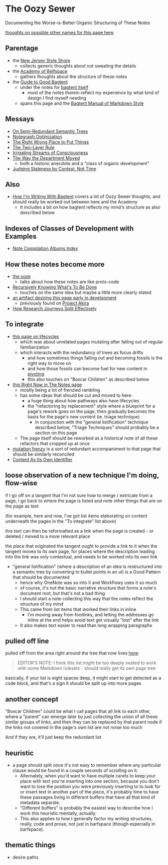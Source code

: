 # The Oozy Sewer

Documenting the Worse-is-Better Organic Structuring of These Notes

[thoughts on possible other names for this page here](9b3a3925-fc8c-4a4b-a86d-7a7980ed8ef5.md)

## Parentage

- the [New Jersey Style Shore](8d87892e-c2dd-4be5-998e-0e0908a1e99b.md)
  - collects generic thoughts about not sweating the details
- the [Academy of Belfspace](a8c1b237-886b-4169-88ff-9e52bc1dbcf2.md)
  - gathers thoughts about the structure of these notes
- the [Guide to Good Bagtent](2015dc83-db74-4f1f-a089-d07c3bd38dc1.md)
  - under the notes for [bagtent itself](ba00b8cb-9d05-4aef-bd50-0990f82dd723.md)
    - most of the notes therein reflect my experience by what kind of design I find myself needing
  - spans this page and the [Bagtent Manual of Markdown Style](70fa4c0d-914b-4e59-9a26-e1b3c99573e6.md)

## Messays

- [On Semi-Redundant Semantic Trees](027e2a75-4cd7-41c0-90e9-83130e2de0a2.md)
- [Notegraph Optimization](11e55f13-d20c-4816-9e64-41a97bc9847e.md)
- [The Right Wrong Place to Put Things](e927cb21-3a61-4c72-a2a2-6c72fb0b13f5.md)
- [The Two-Layer Rule](da56ea57-e430-4dae-8567-399433172f11.md)
- [Irrigating Streams of Consciousness](018ca5f8-ba7a-4825-a9b3-8e3434368c00.md)
- [The Way the Department Moved](bdfb4f23-78c3-4fe4-a855-527eb02803cd.md)
  - both a historic anecdote and a "class of organic development"
- [Judging Staleness by Context, Not Time](01e6f259-9e57-4f6b-a323-13906be8209d.md)

## Also

- [How I'm Writing With Bagtent](13ceb37e-99d5-417b-be3c-ec7e1bc537ac.md) covers a lot of Oozy Sewer thoughts, and should really be worked out between here and the Academy
  - It includes a bit on how bagtent reflects my mind's structure as also described below

## Indexes of Classes of Development with Examples

- [Note Compilation Albums Index](47a373bd-bf1b-4610-83ca-9da697aba0c0.md)

## How these notes become more

- [the ooze](5db9131a-c60c-4b32-8aa1-5790fb3ef25e.md)
  - talks about how these notes are like proto-code
- [Recursively Knowing What's To Be Done](679a0f00-722b-443a-acb6-83dbe022a3d0.md)
  - touches on the same idea but maybe a little more clearly stated
- [an artifact desiring this page early in development](a493d478-8002-4328-8608-42d09ca38616.md)
  - previously found on [Project Akira](dadfc5e5-cfb6-4f7d-88c0-bcd64b91feac.md)
- [How Research Journeys Split Effectively](44242ac9-feba-499c-a5f8-8016025511e7.md)

## To integrate

- [this page on lifecycles](b5f6a776-5e6f-4386-999a-d4c9c196f67b.md)
  - which was about unrelated pages mutating after falling out of regular familiarization
  - which interacts with the redundancy of trees as focus drifts
    - and how sometimes things falling out and becoming fossils is the right way to move on
    - and how those fossils can become fuel for new content in [pivoting](3f5173cb-34c3-4077-89b2-637624eca32d.md)
    - this also touches on "Boxcar Children" as described below
- [this Right Now in The Notes page](9d2999b6-8d6d-417b-9a60-36df93a05192.md)
  - mostly being a lot of frenzied rambling
  - has some ideas that should be cut and moved to here:
    - a huge thing about how pathways also have lifecycles
    - the "refactoring by replacement" style where a blueprint for a page's rework goes on the page, then gradually becomes the basis for the page's new content (ie. triage technique)
      - In conjunction with the "general listification" technique described below, "Triage Techniques" should probably be a section on this page
  - The page itself should be reworked as a historical note of all these refactors that cropped up at once
- [mutation frenzy](03bf0054-bd27-4869-a60d-53de5ad2c2c5.md) is a sort of redundant accompaniment to that page that should be similarly reconciled
- [Content As Its Own Identifier](cc4c4ee9-9b10-4ef2-853a-4c2278c4952b.md)

## loose observation of a new technique I'm doing, flow-wise

if I go off on a tangent that I'm not sure how to merge / extricate from a page, I go back to where the page is listed and note other things that are on the page as text

(for example, here and now, I've got list items elaborating on content underneath the pages in the "To integrate" list above)

this text can then be reformatted as a link when the page is created - or deleted / moved to a more relevant place

the place that originated the tangent ought to provide a link to it when the tangent moves to its own page, for places where the description leading into the link was only contextual, and needs to be worked into its own link

- "general listification" (where a description of an idea is restructured into a semantic tree by converting to bullet points in an ul) is a Good Pattern that should be documented
  - hence why OneNote was so into it and Workflowy uses it so much
  - of course, it's not the basic narrative structure that forms a note's document root, but that's not a bad thing
  - I should start a note collecting this way that the notes reflect the structure of my mind
  - This came from list items that worked their links in inline
    - I'm moving away from footlinks, and letting the addresses go inline at the end helps avoid text get visually "lost" after the link
  - It also makes text easier to read than long wrapping paragraphs

## pulled off line

pulled off from the area right around the tree that now lives [here](9051d114-d326-43b8-a51d-e4eefce29e10.md):

> EDITOR'S NOTE: I think this list might be too deeply nested to work with some Markdown rulesets - should really get its own page tree

basically, if your list is eight spaces deep, it might start to get detected as a code block, and that's a sign it should be split up into more pages

## another concept

"Boxcar Children" could be what I call pages that all link to each other, where a "parent" can emerge later by just collecting the union of all these similar groups of links, and then they can be replaced by that parent node if the links not covered in the page's own list are not noise too much

And if they are, it'll just keep the redundant list

## heuristic

- a page should split once it's not easy to remember where any particular clause would be found in a couple seconds of scrolling on it.
  - Alternately, when you'd want to have multiple carets to keep your place with text you're inserting into one section, because you don't want to lose the position you were previously inserting to to look for or insert text in another part of the piece, it's probably time to have these passages living in different buffers that have all that kind of metadata separate.
  - "Different buffers" is probably the easiest way to describe how I work this heuristic mentally, actually.
  - This also applies to how I generally factor my writing structures, really, code and prose, not just in barfspace (though especially in barfspace).

## thematic things

- desire paths
